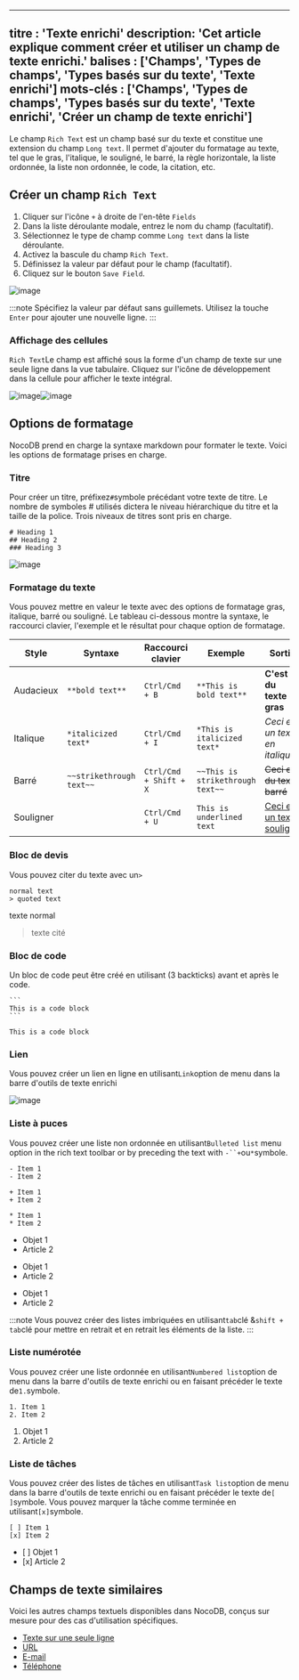 ***

titre : 'Texte enrichi'
description: 'Cet article explique comment créer et utiliser un champ de texte enrichi.'
balises : \['Champs', 'Types de champs', 'Types basés sur du texte', 'Texte enrichi']
mots-clés : \['Champs', 'Types de champs', 'Types basés sur du texte', 'Texte enrichi', 'Créer un champ de texte enrichi']
--------------------------------------------------------------------------------------------------------------------------

Le champ `Rich Text` est un champ basé sur du texte et constitue une extension du champ `Long text`. Il permet d'ajouter du formatage au texte, tel que le gras, l'italique, le souligné, le barré, la règle horizontale, la liste ordonnée, la liste non ordonnée, le code, la citation, etc.

## Créer un champ `Rich Text`

1. Cliquer sur l'icône `+` à droite de l'en-tête `Fields`
2. Dans la liste déroulante modale, entrez le nom du champ (facultatif).
3. Sélectionnez le type de champ comme `Long text` dans la liste déroulante.
4. Activez la bascule du champ `Rich Text`.
5. Définissez la valeur par défaut pour le champ (facultatif).
6. Cliquez sur le bouton `Save Field`.

![image](/img/v2/fields/types/richtext.png)

:::note
Spécifiez la valeur par défaut sans guillemets.
Utilisez la touche `Enter` pour ajouter une nouvelle ligne.
:::

### Affichage des cellules

`Rich Text`Le champ est affiché sous la forme d'un champ de texte sur une seule ligne dans la vue tabulaire. Cliquez sur l'icône de développement dans la cellule pour afficher le texte intégral.

![image](/img/v2/fields/long-text-expand.png)![image](/img/v2/fields/long-text-expand-2.png)

## Options de formatage

NocoDB prend en charge la syntaxe markdown pour formater le texte. Voici les options de formatage prises en charge.

### Titre

Pour créer un titre, préfixez`#`symbole précédant votre texte de titre. Le nombre de symboles # utilisés dictera le niveau hiérarchique du titre et la taille de la police. Trois niveaux de titres sont pris en charge.

```
# Heading 1
## Heading 2
### Heading 3
```

![image](/img/v2/fields/types/richtext-heading.png)

### Formatage du texte

Vous pouvez mettre en valeur le texte avec des options de formatage gras, italique, barré ou souligné. Le tableau ci-dessous montre la syntaxe, le raccourci clavier, l'exemple et le résultat pour chaque option de formatage.

| Style | Syntaxe | Raccourci clavier | Exemple | Sortie |
| --- | --- | --- | --- | --- |
| Audacieux |`**bold text**`|`Ctrl/Cmd + B`|`**This is bold text**`|**C'est du texte en gras**|
| Italique |`*italicized text*`|`Ctrl/Cmd + I`|`*This is italicized text*`|*Ceci est un texte en italique*|
| Barré |`~~strikethrough text~~`|`Ctrl/Cmd + Shift + X`|`~~This is strikethrough text~~`| ~~Ceci est du texte barré~~ |
| Souligner | |`Ctrl/Cmd + U`|`This is underlined text`|<u>Ceci est un texte souligné</u>|

### Bloc de devis

Vous pouvez citer du texte avec un`>`

```
normal text
> quoted text
```

texte normal

> texte cité

### Bloc de code

Un bloc de code peut être créé en utilisant (3 backticks) avant et après le code.

````
```
This is a code block
```
````

```
This is a code block
```

### Lien

Vous pouvez créer un lien en ligne en utilisant`Link`option de menu dans la barre d'outils de texte enrichi

![image](/img/v2/fields/types/richtext-links.png)

### Liste à puces

Vous pouvez créer une liste non ordonnée en utilisant`Bulleted list` menu option in the rich text toolbar or by preceding the text with `-``+`ou`*`symbole.

```
- Item 1
- Item 2

+ Item 1
+ Item 2

* Item 1
* Item 2
```

* Objet 1
* Article 2

- Objet 1
- Article 2

* Objet 1
* Article 2

:::note
Vous pouvez créer des listes imbriquées en utilisant`tab`clé &`shift + tab`clé pour mettre en retrait et en retrait les éléments de la liste.
:::

### Liste numérotée

Vous pouvez créer une liste ordonnée en utilisant`Numbered list`option de menu dans la barre d'outils de texte enrichi ou en faisant précéder le texte de`1.`symbole.

```
1. Item 1
2. Item 2
```

1. Objet 1
2. Article 2

### Liste de tâches

Vous pouvez créer des listes de tâches en utilisant`Task list`option de menu dans la barre d'outils de texte enrichi ou en faisant précéder le texte de`[ ]`symbole. Vous pouvez marquer la tâche comme terminée en utilisant`[x]`symbole.

```
[ ] Item 1
[x] Item 2
```

* \[ ] Objet 1
* \[x] Article 2

## Champs de texte similaires

Voici les autres champs textuels disponibles dans NocoDB, conçus sur mesure pour des cas d'utilisation spécifiques.

* [Texte sur une seule ligne](010.single-line-text.md)
* [URL](050.url.md)
* [E-mail](030.email.md)
* [Téléphone](040.phonenumber.md)
